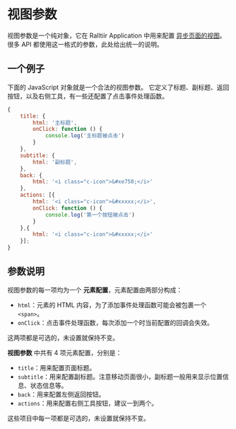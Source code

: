 # 视图参数

视图参数是一个纯对象，它在 Ralltiir Application 中用来配置 [异步页面的视图][html]。
很多 API 都使用这一格式的参数，此处给出统一的说明。

## 一个例子

下面的 JavaScript 对象就是一个合法的视图参数。
它定义了标题、副标题、返回按钮，以及右侧工具，有一些还配置了点击事件处理函数。

```javascript
{
    title: {
        html: '主标题',
        onClick: function () {
            console.log('主标题被点击')
        }
    },
    subtitle: {
        html: '副标题',
    },
    back: {
        html: '<i class="c-icon">&#xe750;</i>'
    },
    actions: [{
        html: '<i class="c-icon">&#xxxxx;</i>',
        onClick: function () {
            console.log('第一个按钮被点击')
        }
    },{
        html: '<i class="c-icon">&#xxxxx;</i>'
    }];
}
```

## 参数说明

视图参数的每一项均为一个 **元素配置**，元素配置由两部分构成：

* `html`：元素的 HTML 内容，为了添加事件处理函数可能会被包裹一个 `<span>`。
* `onClick`：点击事件处理函数，每次添加一个时当前配置的回调会失效。

这两项都是可选的，未设置就保持不变。

**视图参数** 中共有 4 项元素配置，分别是：

* `title`：用来配置页面标题。
* `subtitle`：用来配置副标题。注意移动页面很小，副标题一般用来显示位置信息、状态信息等。
* `back`：用来配置左侧返回按钮。
* `actions`：用来配置右侧工具按钮，建议一到两个。

这些项目中每一项都是可选的，未设置就保持不变。

[html]: /get-started/html-structure.md
